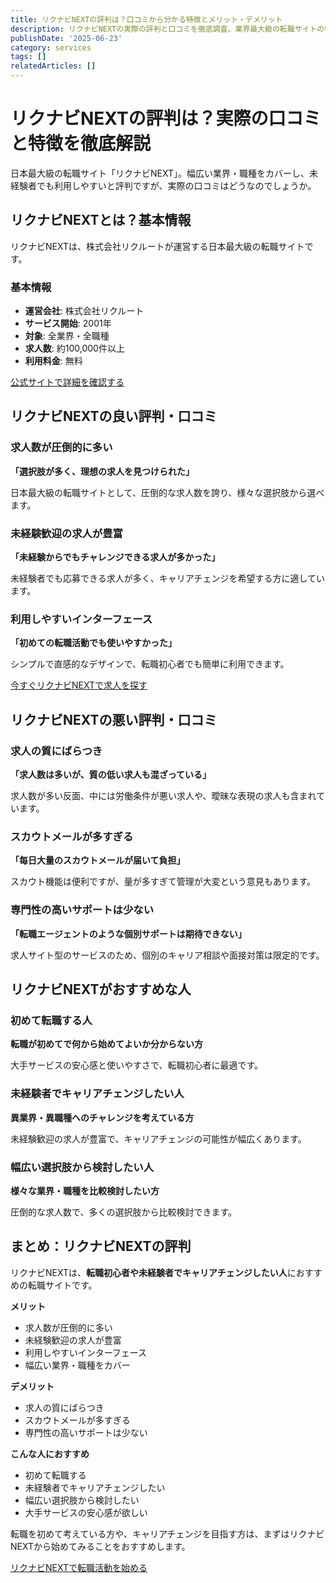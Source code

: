 ```yaml
---
title: リクナビNEXTの評判は？口コミから分かる特徴とメリット・デメリット
description: リクナビNEXTの実際の評判と口コミを徹底調査。業界最大級の転職サイトの特徴、メリット・デメリット、未経験者へのサポートを詳しく解説。
publishDate: '2025-06-23'
category: services
tags: []
relatedArticles: []
---
```


# リクナビNEXTの評判は？実際の口コミと特徴を徹底解説

日本最大級の転職サイト「リクナビNEXT」。幅広い業界・職種をカバーし、未経験者でも利用しやすいと評判ですが、実際の口コミはどうなのでしょうか。

## リクナビNEXTとは？基本情報

リクナビNEXTは、株式会社リクルートが運営する日本最大級の転職サイトです。

### 基本情報
- **運営会社**: 株式会社リクルート
- **サービス開始**: 2001年
- **対象**: 全業界・全職種
- **求人数**: 約100,000件以上
- **利用料金**: 無料

[公式サイトで詳細を確認する](https://next.rikunabi.com/)

## リクナビNEXTの良い評判・口コミ

### 求人数が圧倒的に多い
**「選択肢が多く、理想の求人を見つけられた」**

日本最大級の転職サイトとして、圧倒的な求人数を誇り、様々な選択肢から選べます。

### 未経験歓迎の求人が豊富
**「未経験からでもチャレンジできる求人が多かった」**

未経験者でも応募できる求人が多く、キャリアチェンジを希望する方に適しています。

### 利用しやすいインターフェース
**「初めての転職活動でも使いやすかった」**

シンプルで直感的なデザインで、転職初心者でも簡単に利用できます。

[今すぐリクナビNEXTで求人を探す](https://next.rikunabi.com/)

## リクナビNEXTの悪い評判・口コミ

### 求人の質にばらつき
**「求人数は多いが、質の低い求人も混ざっている」**

求人数が多い反面、中には労働条件が悪い求人や、曖昧な表現の求人も含まれています。

### スカウトメールが多すぎる
**「每日大量のスカウトメールが届いて負担」**

スカウト機能は便利ですが、量が多すぎて管理が大変という意見もあります。

### 専門性の高いサポートは少ない
**「転職エージェントのような個別サポートは期待できない」**

求人サイト型のサービスのため、個別のキャリア相談や面接対策は限定的です。

## リクナビNEXTがおすすめな人

### 初めて転職する人
**転職が初めてで何から始めてよいか分からない方**

大手サービスの安心感と使いやすさで、転職初心者に最適です。

### 未経験者でキャリアチェンジしたい人
**異業界・異職種へのチャレンジを考えている方**

未経験歓迎の求人が豊富で、キャリアチェンジの可能性が幅広くあります。

### 幅広い選択肢から検討したい人
**様々な業界・職種を比較検討したい方**

圧倒的な求人数で、多くの選択肢から比較検討できます。

## まとめ：リクナビNEXTの評判

リクナビNEXTは、**転職初心者や未経験者でキャリアチェンジしたい人**におすすめの転職サイトです。

**メリット**
- 求人数が圧倒的に多い
- 未経験歓迎の求人が豊富
- 利用しやすいインターフェース
- 幅広い業界・職種をカバー

**デメリット**
- 求人の質にばらつき
- スカウトメールが多すぎる
- 専門性の高いサポートは少ない

**こんな人におすすめ**
- 初めて転職する
- 未経験者でキャリアチェンジしたい
- 幅広い選択肢から検討したい
- 大手サービスの安心感が欲しい

転職を初めて考えている方や、キャリアチェンジを目指す方は、まずはリクナビNEXTから始めてみることをおすすめします。

[リクナビNEXTで転職活動を始める](https://next.rikunabi.com/)
